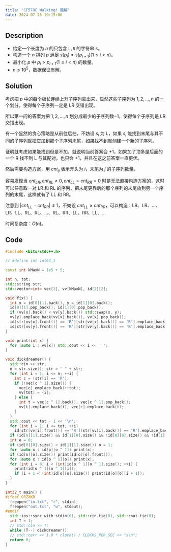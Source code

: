 ```yaml
---
title: 'CF578E Walking! 题解'
date: 2024-07-26 19:15:00
---
```


## Description

- 给定一个长度为 $n$ 的只包含 `L,R` 的字符串 $s$。
- 构造一个 $n$ 排列 $p$ 满足 $s[p_i] \ne s[p_{i+1}](1 \le i < n)$。
- 最小化 $p$ 中 $p_i > p_{i+1}(1 \le i < n)$ 的数量。
- $n \le 10^5$，数据保证有解。

## Solution

考虑把 $p$ 中的每个极长连续上升子序列拿出来，显然这些子序列为 $1,2,\ldots,n$ 的一个划分，使得每个子序列一定是 LR 交错出现。

所以第一问的答案为把 $1,2,\ldots,n$ 划分成最少的子序列数$-1$，使得每个子序列是 LR 交错出现。

有一个显然的贪心策略是从前往后扫，不妨设 $s_i$ 为 L，如果 $s_i$ 能找到末尾与其不同的子序列就把它加到那个子序列末尾，如果找不到就创建一个新的子序列。

证明就考虑如果能找到但是不加，就说明当前答案会 $+1$，如果加了顶多是后面的一个 R 找不到 L 与其配对，也只会 $+1$，并且在这之前答案一直更优。

然后需要构造方案，用 $cnt_{ij}$ 表示开头为 $i$，末尾为 $j$ 的子序列数量。

容易发现当 $cnt_{LR},cnt_{RL}\neq 0,cnt_{LL}=cnt_{RR}=0$ 时是无法直接构造方案的，这时可以任意取一对 LR 和 RL 的序列，把末尾更靠后的那个序列的末尾放到另一个序列的末尾，这样就有了 LL 和 RR。

注意到 $|cnt_{LL}-cnt_{RR}|\leq 1$，不妨设 $cnt_{LL}\geq cnt_{RR}$，可以构造：LR、LR、...、LR、LL、RL、RL、...、RL、RR、LL、RR、LL、...

时间复杂度：$O(n)$。

## Code

```cpp
#include <bits/stdc++.h>

// #define int int64_t

const int kMaxN = 1e5 + 5;

int n, tot;
std::string str;
std::vector<int> vec[2], vv[kMaxN], id[2][2];

void fix() {
  int x = id[0][1].back(), y = id[1][0].back();
  id[0][1].pop_back(), id[1][0].pop_back();
  if (vv[x].back() < vv[y].back()) std::swap(x, y);
  vv[y].emplace_back(vv[x].back()), vv[x].pop_back();
  id[str[vv[x].front()] == 'R'][str[vv[x].back()] == 'R'].emplace_back(x);
  id[str[vv[y].front()] == 'R'][str[vv[y].back()] == 'R'].emplace_back(y);
}

void print(int x) {
  for (auto i : vv[x]) std::cout << i << ' ';
}

void dickdreamer() {
  std::cin >> str;
  n = str.size(); str = " " + str;
  for (int i = 1; i <= n; ++i) {
    int c = (str[i] == 'R');
    if (!vec[c ^ 1].size()) {
      vec[c].emplace_back(++tot);
      vv[tot] = {i};
    } else {
      int t = vec[c ^ 1].back(); vec[c ^ 1].pop_back();
      vv[t].emplace_back(i), vec[c].emplace_back(t);
    }
  }
  std::cout << tot - 1 << '\n';
  for (int i = 1; i <= tot; ++i)
    id[str[vv[i].front()] == 'R'][str[vv[i].back()] == 'R'].emplace_back(i);
  if (id[0][1].size() && id[1][0].size() && !id[0][0].size() && !id[1][1].size()) fix();
  int o = 0;
  if (id[0][0].size() < id[1][1].size()) o = 1;
  for (auto x : id[o][o ^ 1]) print(x);
  if (id[o][o].size()) print(id[o][o].front());
  for (auto x : id[o ^ 1][o]) print(x);
  for (int i = 0; i < (int)id[o ^ 1][o ^ 1].size(); ++i) {
    print(id[o ^ 1][o ^ 1][i]);
    if (i + 1 < (int)id[o][o].size()) print(id[o][o][i + 1]);
  }
}

int32_t main() {
#ifdef ORZXKR
  freopen("in.txt", "r", stdin);
  freopen("out.txt", "w", stdout);
#endif
  std::ios::sync_with_stdio(0), std::cin.tie(0), std::cout.tie(0);
  int T = 1;
  // std::cin >> T;
  while (T--) dickdreamer();
  // std::cerr << 1.0 * clock() / CLOCKS_PER_SEC << "s\n";
  return 0;
}
```